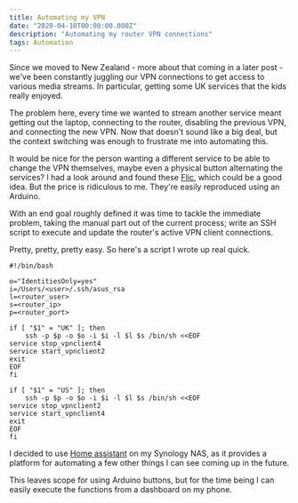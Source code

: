 ```yaml
---
title: Automating my VPN
date: "2020-04-10T00:00:00.000Z"
description: "Automating my router VPN connections"
tags: Automation
---
```


Since we moved to New Zealand - more about that coming in a later post - we've been constantly juggling our VPN connections to get access to various media streams. In particular, getting some UK services that the kids really enjoyed.

The problem here, every time we wanted to stream another service meant getting out the laptop, connecting to the router, disabling the previous VPN, and connecting the new VPN. Now that doesn't sound like a big deal, but the context switching was enough to frustrate me into automating this.

It would be nice for the person wanting a different service to be able to change the VPN themselves, maybe even a physical button alternating the services? I had a look around and found these [Flic](https://flic.io/), which could be a good idea. But the price is ridiculous to me. They're easily reproduced using an Arduino.

With an end goal roughly defined it was time to tackle the immediate problem, taking the manual part out of the current process; write an SSH script to execute and update the router's active VPN client connections.

Pretty, pretty, pretty easy. So here's a script I wrote up real quick.

```
#!/bin/bash

o="IdentitiesOnly=yes"
i=/Users/<user>/.ssh/asus_rsa
l=<router_user>
s=<router_ip>
p=<router_port>

if [ "$1" = "UK" ]; then
    ssh -p $p -o $o -i $i -l $l $s /bin/sh <<EOF
service stop_vpnclient4
service start_vpnclient2
exit
EOF
fi

if [ "$1" = "US" ]; then
    ssh -p $p -o $o -i $i -l $l $s /bin/sh <<EOF
service stop_vpnclient2
service start_vpnclient4
exit
EOF
fi
```

I decided to use [Home assistant](https://www.home-assistant.io) on my Synology NAS, as it provides a platform for automating a few other things I can see coming up in the future.

This leaves scope for using Arduino buttons, but for the time being I can easily execute the functions from a dashboard on my phone.